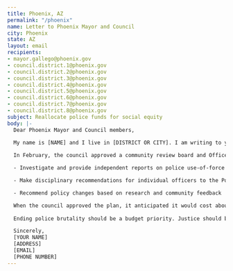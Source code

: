 ```yaml
---
title: Phoenix, AZ
permalink: "/phoenix"
name: Letter to Phoenix Mayor and Council
city: Phoenix
state: AZ
layout: email
recipients:
- mayor.gallego@phoenix.gov
- council.district.1@phoenix.gov
- council.district.2@phoenix.gov
- council.district.3@phoenix.gov
- council.district.4@phoenix.gov
- council.district.5@phoenix.gov
- council.district.6@phoenix.gov
- council.district.7@phoenix.gov
- council.district.8@phoenix.gov
subject: Reallocate police funds for social equity
body: |-
  Dear Phoenix Mayor and Council members,

  My name is [NAME] and I live in [DISTRICT OR CITY]. I am writing to you as a constituent who is disturbed by the injustices and brutality carried out by police forces across the country, and particularly in the Phoenix PD. 
  
  In February, the council approved a community review board and Office of Accountability and Transparency. They were given the power to:

  - Investigate and provide independent reports on police use-of-force incidents and citizen complaints

  - Make disciplinary recommendations for individual officers to the Police chief

  - Recommend policy changes based on research and community feedback

  When the council approved the plan, it anticipated it would cost about $3 million, but in Wednesday’s 2020-21 budget decision it only received $400,000. In 2019, The Phoenix PD received $721 million from the City of Phoenix. The current City Manager recommendation is $741 million, a $20 million increase, yet they can’t provide $3 million to OAT. 
  
  Ending police brutality should be a budget priority. Justice should be a budget priority. Health and safety--which are proven to be better promoted through social programs and education than policing--should be a priority. I demand that you, as a representative of your Phoenix constituents, fully fund OAT, and redirect a meaningful portion of the Phoenix PD budget to social services, cultural programs, and education, which are backbones of any healthy community. Thank you.

  Sincerely,
  [YOUR NAME]
  [ADDRESS]
  [EMAIL]
  [PHONE NUMBER]
---
```



